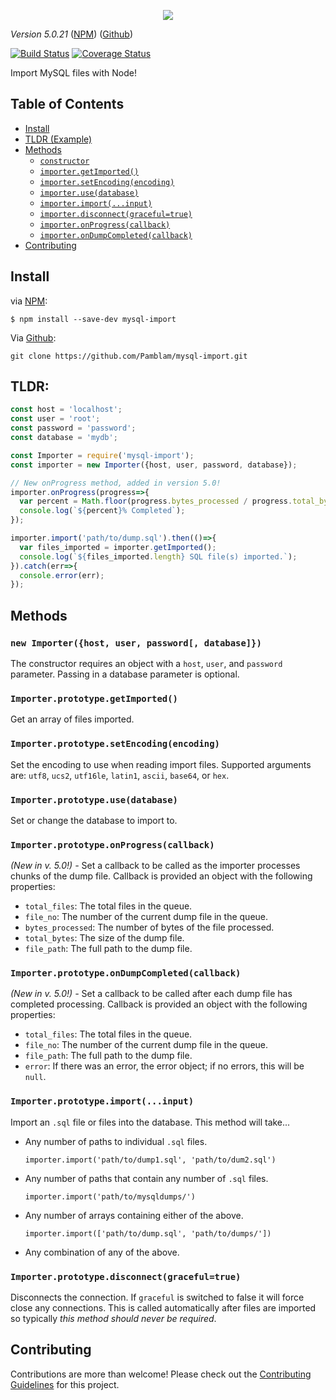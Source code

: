 

<p align="center">
	<img src='https://i.imgur.com/AOfuTLA.png'>
</p>

*Version 5.0.21* ([NPM](https://www.npmjs.com/package/mysql-import)) ([Github](https://github.com/Pamblam/mysql-import/))

[![Build Status](https://api.travis-ci.org/Pamblam/mysql-import.svg?branch=master)](https://travis-ci.org/Pamblam/mysql-import/) [![Coverage Status](https://coveralls.io/repos/github/Pamblam/mysql-import/badge.svg?branch=master)](https://coveralls.io/github/Pamblam/mysql-import?branch=master)

Import MySQL files with Node!

## Table of Contents

 - [Install](#install)
 - [TLDR (Example)](#tldr)
 - [Methods](#methods)
   - [`constructor`](#new-importerhost-user-password-database)
   - [`importer.getImported()`](#importerprototypegetimported)
   - [`importer.setEncoding(encoding)`](#importerprototypesetencodingencoding)
   - [`importer.use(database)`](#importerprototypeusedatabase)
   - [`importer.import(...input)`](#importerprototypeimportinput)
   - [`importer.disconnect(graceful=true)`](#importerprototypedisconnectgracefultrue)
   - [`importer.onProgress(callback)`](#importerprototypeonprogresscallback)
   - [`importer.onDumpCompleted(callback)`](#importerprototypeondumpcompletedcallback)
 - [Contributing](#contributing)

## Install
via  [NPM](https://www.npmjs.com/package/mysql-import):
```
$ npm install --save-dev mysql-import
```
Via [Github](https://github.com/Pamblam/mysql-import/):
```
git clone https://github.com/Pamblam/mysql-import.git
```

## TLDR:

```js
const host = 'localhost';
const user = 'root';
const password = 'password';
const database = 'mydb';

const Importer = require('mysql-import');
const importer = new Importer({host, user, password, database});

// New onProgress method, added in version 5.0!
importer.onProgress(progress=>{
  var percent = Math.floor(progress.bytes_processed / progress.total_bytes * 10000) / 100;
  console.log(`${percent}% Completed`);
});

importer.import('path/to/dump.sql').then(()=>{
  var files_imported = importer.getImported();
  console.log(`${files_imported.length} SQL file(s) imported.`);
}).catch(err=>{
  console.error(err);
});
```
## Methods

### `new Importer({host, user, password[, database]})`

The constructor requires an object with a `host`, `user`, and `password` parameter. Passing in a database parameter is optional.

### `Importer.prototype.getImported()`

Get an array of files imported.

### `Importer.prototype.setEncoding(encoding)`

Set the encoding to use when reading import files. Supported arguments are: `utf8`, `ucs2`, `utf16le`, `latin1`, `ascii`, `base64`, or `hex`.

### `Importer.prototype.use(database)`

Set or change the database to import to.

### `Importer.prototype.onProgress(callback)`

*(New in v. 5.0!) -* Set a callback to be called as the importer processes chunks of the dump file. Callback is provided an object with the following properties:

 - `total_files`: The total files in the queue. 
 - `file_no`: The number of the current dump file in the queue. 
 - `bytes_processed`: The number of bytes of the file processed.
 - `total_bytes`: The size of the dump file.
 - `file_path`: The full path to the dump file.

### `Importer.prototype.onDumpCompleted(callback)`

*(New in v. 5.0!) -* Set a callback to be called after each dump file has completed processing. Callback is provided an object with the following properties:

 - `total_files`: The total files in the queue. 
 - `file_no`: The number of the current dump file in the queue. 
 - `file_path`: The full path to the dump file.
 - `error`: If there was an error, the error object; if no errors, this will be `null`.

### `Importer.prototype.import(...input)`

Import an `.sql` file or files into the database. This method will take...

 - Any number of paths to individual `.sql` files.
   ```
   importer.import('path/to/dump1.sql', 'path/to/dum2.sql')
   ```
 - Any number of paths that contain any number of `.sql` files.
   ```
   importer.import('path/to/mysqldumps/')
   ```
 - Any number of arrays containing either of the above.
   ```
   importer.import(['path/to/dump.sql', 'path/to/dumps/'])
   ```
 - Any combination of any of the above.

### `Importer.prototype.disconnect(graceful=true)`

Disconnects the connection. If `graceful` is switched to false it will force close any connections. This is called automatically after files are imported so typically *this method should never be required*.

## Contributing

Contributions are more than welcome! Please check out the [Contributing Guidelines](https://github.com/Pamblam/mysql-import/blob/master/CONTRIBUTING.md) for this project. 
